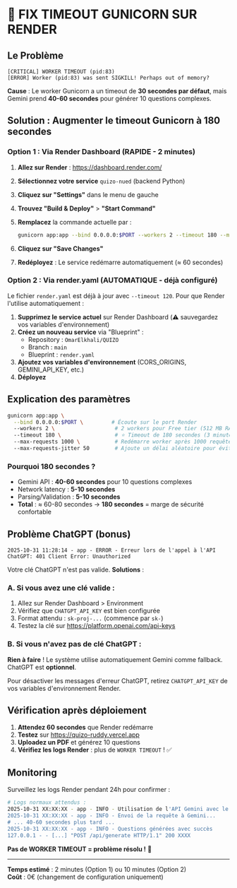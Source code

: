 # 🔧 FIX TIMEOUT GUNICORN SUR RENDER

## Le Problème
```
[CRITICAL] WORKER TIMEOUT (pid:83)
[ERROR] Worker (pid:83) was sent SIGKILL! Perhaps out of memory?
```

**Cause** : Le worker Gunicorn a un timeout de **30 secondes par défaut**, mais Gemini prend **40-60 secondes** pour générer 10 questions complexes.

## Solution : Augmenter le timeout Gunicorn à 180 secondes

### Option 1 : Via Render Dashboard (RAPIDE - 2 minutes)

1. **Allez sur Render** : https://dashboard.render.com/
2. **Sélectionnez votre service** `quizo-nued` (backend Python)
3. **Cliquez sur "Settings"** dans le menu de gauche
4. **Trouvez "Build & Deploy"** > **"Start Command"**
5. **Remplacez** la commande actuelle par :
   ```bash
   gunicorn app:app --bind 0.0.0.0:$PORT --workers 2 --timeout 180 --max-requests 1000 --max-requests-jitter 50
   ```

6. **Cliquez sur "Save Changes"**
7. **Redéployez** : Le service redémarre automatiquement (≈ 60 secondes)

### Option 2 : Via render.yaml (AUTOMATIQUE - déjà configuré)

Le fichier `render.yaml` est déjà à jour avec `--timeout 120`. Pour que Render l'utilise automatiquement :

1. **Supprimez le service actuel** sur Render Dashboard (⚠️ sauvegardez vos variables d'environnement)
2. **Créez un nouveau service** via "Blueprint" :
   - Repository : `OmarElkhali/QUIZO`
   - Branch : `main`
   - Blueprint : `render.yaml`
3. **Ajoutez vos variables d'environnement** (CORS_ORIGINS, GEMINI_API_KEY, etc.)
4. **Déployez**

## Explication des paramètres

```bash
gunicorn app:app \
  --bind 0.0.0.0:$PORT \         # Écoute sur le port Render
  --workers 2 \                   # 2 workers pour Free tier (512 MB RAM)
  --timeout 180 \                 # ⭐ Timeout de 180 secondes (3 minutes)
  --max-requests 1000 \           # Redémarre worker après 1000 requêtes (évite memory leaks)
  --max-requests-jitter 50        # Ajoute un délai aléatoire pour éviter tous les workers redémarrent en même temps
```

### Pourquoi 180 secondes ?
- Gemini API : **40-60 secondes** pour 10 questions complexes
- Network latency : **5-10 secondes**
- Parsing/Validation : **5-10 secondes**
- **Total** : ≈ 60-80 secondes → **180 secondes** = marge de sécurité confortable

## Problème ChatGPT (bonus)

```
2025-10-31 11:28:14 - app - ERROR - Erreur lors de l'appel à l'API ChatGPT: 401 Client Error: Unauthorized
```

Votre clé ChatGPT n'est pas valide. **Solutions** :

### A. Si vous avez une clé valide :
1. Allez sur Render Dashboard > Environment
2. Vérifiez que `CHATGPT_API_KEY` est bien configurée
3. Format attendu : `sk-proj-...` (commence par `sk-`)
4. Testez la clé sur https://platform.openai.com/api-keys

### B. Si vous n'avez pas de clé ChatGPT :
**Rien à faire** ! Le système utilise automatiquement Gemini comme fallback. ChatGPT est **optionnel**.

Pour désactiver les messages d'erreur ChatGPT, retirez `CHATGPT_API_KEY` de vos variables d'environnement Render.

## Vérification après déploiement

1. **Attendez 60 secondes** que Render redémarre
2. **Testez** sur https://quizo-ruddy.vercel.app
3. **Uploadez un PDF** et générez 10 questions
4. **Vérifiez les logs Render** : plus de `WORKER TIMEOUT` ! ✅

## Monitoring

Surveillez les logs Render pendant 24h pour confirmer :
```bash
# Logs normaux attendus :
2025-10-31 XX:XX:XX - app - INFO - Utilisation de l'API Gemini avec le SDK officiel
2025-10-31 XX:XX:XX - app - INFO - Envoi de la requête à Gemini...
# ... 40-60 secondes plus tard ...
2025-10-31 XX:XX:XX - app - INFO - Questions générées avec succès
127.0.0.1 - - [...] "POST /api/generate HTTP/1.1" 200 XXXX
```

**Pas de WORKER TIMEOUT = problème résolu !** 🎉

---

**Temps estimé** : 2 minutes (Option 1) ou 10 minutes (Option 2)  
**Coût** : 0€ (changement de configuration uniquement)
